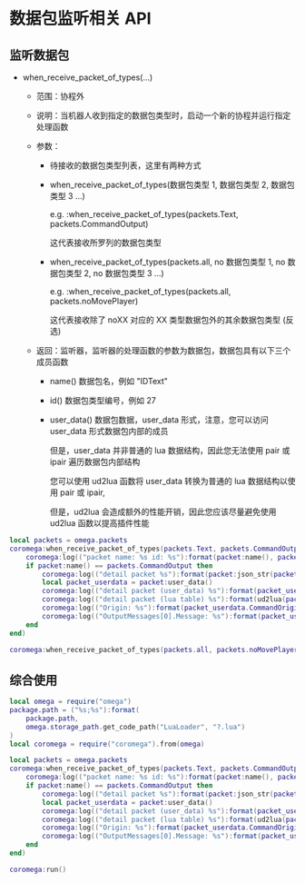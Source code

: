# 数据包监听相关 API

## 监听数据包

- when_receive_packet_of_types(...)

  - 范围：协程外
  - 说明：当机器人收到指定的数据包类型时，启动一个新的协程并运行指定处理函数
  - 参数：

    - 待接收的数据包类型列表，这里有两种方式
    - when_receive_packet_of_types(数据包类型 1, 数据包类型 2, 数据包类型 3 ...)

      e.g. :when_receive_packet_of_types(packets.Text, packets.CommandOutput)

      这代表接收所罗列的数据包类型

    - when_receive_packet_of_types(packets.all, no 数据包类型 1, no 数据包类型 2, no 数据包类型 3 ...)

      e.g. :when_receive_packet_of_types(packets.all, packets.noMovePlayer)

      这代表接收除了 noXX 对应的 XX 类型数据包外的其余数据包类型 (反选)

  - 返回：监听器，监听器的处理函数的参数为数据包，数据包具有以下三个成员函数
    - name() 数据包名，例如 "IDText"
    - id() 数据包类型编号，例如 27
    - user_data() 数据包数据，user_data 形式，注意，您可以访问 user_data 形式数据包内部的成员

      但是，user_data 并非普通的 lua 数据结构，因此您无法使用 pair 或 ipair 遍历数据包内部结构

      您可以使用 ud2lua 函数将 user_data 转换为普通的 lua 数据结构以使用 pair 或 ipair,

      但是，ud2lua 会造成额外的性能开销，因此您应该尽量避免使用 ud2lua 函数以提高插件性能

```lua
local packets = omega.packets
coromega:when_receive_packet_of_types(packets.Text, packets.CommandOutput):start_new(function(packet)
    coromega:log(("packet name: %s id: %s"):format(packet:name(), packet:id()))
    if packet:name() == packets.CommandOutput then
        coromega:log(("detail packet %s"):format(packet:json_str(packet)))
        local packet_userdata = packet:user_data()
        coromega:log(("detail packet (user_data) %s"):format(packet_userdata))
        coromega:log(("detail packet (lua table) %s"):format(ud2lua(packet_userdata)))
        coromega:log(("Origin: %s"):format(packet_userdata.CommandOrigin.Origin))
        coromega:log(("OutputMessages[0].Message: %s"):format(packet_userdata.OutputMessages[1].Message))
    end
end)

coromega:when_receive_packet_of_types(packets.all, packets.noMovePlayer)
```

## 综合使用

```lua
local omega = require("omega")
package.path = ("%s;%s"):format(
    package.path,
    omega.storage_path.get_code_path("LuaLoader", "?.lua")
)
local coromega = require("coromega").from(omega)

local packets = omega.packets
coromega:when_receive_packet_of_types(packets.Text, packets.CommandOutput):start_new(function(packet)
    coromega:log(("packet name: %s id: %s"):format(packet:name(), packet:id()))
    if packet:name() == packets.CommandOutput then
        coromega:log(("detail packet %s"):format(packet:json_str(packet)))
        local packet_userdata = packet:user_data()
        coromega:log(("detail packet (user_data) %s"):format(packet_userdata))
        coromega:log(("detail packet (lua table) %s"):format(ud2lua(packet_userdata)))
        coromega:log(("Origin: %s"):format(packet_userdata.CommandOrigin.Origin))
        coromega:log(("OutputMessages[0].Message: %s"):format(packet_userdata.OutputMessages[1].Message))
    end
end)

coromega:run()
```
